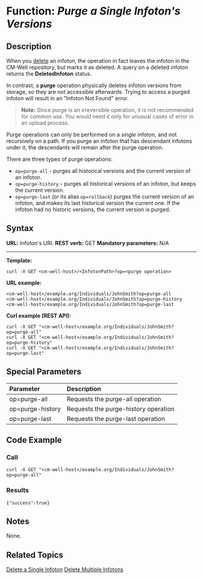 # Function: *Purge a Single Infoton's Versions* #

## Description ##
When you [delete](API.Update.DeleteASingleInfoton.md) an infoton, the operation in fact leaves the infoton in the CM-Well repository, but marks it as deleted. A query on a deleted infoton returns the **DeletedInfoton** status.

In contrast, a **purge** operation physically deletes infoton versions from storage, so they are not accessible afterwards. Trying to access a purged infoton will result in an "Infoton Not Found" error.

>**Note:** Since purge is an irreversible operation, it is not recommended for common use. You would need it only for unusual cases of error in an upload process. 

Purge operations can only be performed on a *single* infoton, and not recursively on a path. If you purge an infoton that has descendant infotons under it, the descendants will remain after the purge operation.

There are three types of purge operations:

* `op=purge-all` - purges all historical versions and the current version of an infoton.
* `op=purge-history` - purges all historical versions of an infoton, but keeps the current version.
* `op=purge-last` (or its alias `op=rollback`) purges the current version of an infoton, and makes its last historical version the current one. If the infoton had no historic versions, the current version is purged.

## Syntax ##

**URL:** Infoton's URI.
**REST verb:** GET
**Mandatory parameters:** N/A

----------

**Template:**

    curl -X GET <cm-well-host>/<InfotonPath>?op=<purge operation>

**URL example:** 

    <cm-well-host>/example.org/Individuals/JohnSmith?op=purge-all
    <cm-well-host>/example.org/Individuals/JohnSmith?op=purge-history
    <cm-well-host>/example.org/Individuals/JohnSmith?op=purge-last

**Curl example (REST API):**

    curl -X GET "<cm-well-host>/example.org/Individuals/JohnSmith?op=purge-all"
    curl -X GET "<cm-well-host>/example.org/Individuals/JohnSmith?op=purge-history"
    curl -X GET "<cm-well-host>/example.org/Individuals/JohnSmith?op=purge-last"
    
## Special Parameters ##

Parameter | Description 
:----------|:-------------
op=purge-all | Requests the purge-all operation
op=purge-history | Requests the purge-history operation
op=purge-last | Requests the purge-last operation


## Code Example ##

### Call ###

    curl -X GET "<cm-well-host>/example.org/Individuals/JohnSmith?op=purge-all"

### Results ###

    {"success":true}

## Notes ##
None.

## Related Topics ##
[Delete a Single Infoton](API.Update.DeleteASingleInfoton.md)
[Delete Multiple Infotons](API.Update.DeleteMultipleInfotons.md)

